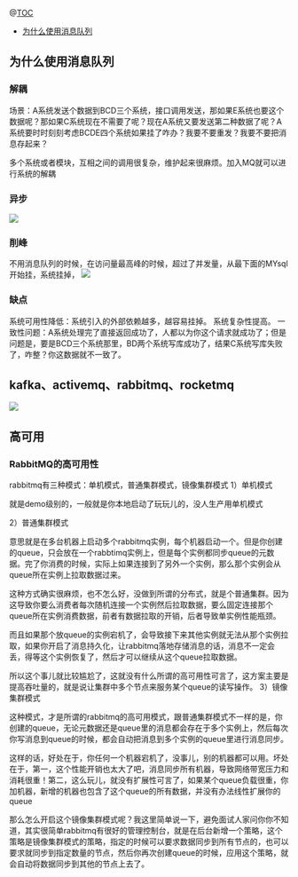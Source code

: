 @[TOC](消息队列)
<!-- MarkdownTOC -->
- [为什么使用消息队列](#为什么使用消息队列)
<!-- /MarkdownTOC -->

## 为什么使用消息队列
### 解耦
场景：A系统发送个数据到BCD三个系统，接口调用发送，那如果E系统也要这个数据呢？那如果C系统现在不需要了呢？现在A系统又要发送第二种数据了呢？A系统要时时刻刻考虑BCDE四个系统如果挂了咋办？我要不要重发？我要不要把消息存起来？

多个系统或者模块，互相之间的调用很复杂，维护起来很麻烦。加入MQ就可以进行系统的解耦
### 异步
<img src="https://github.com/myacai/JavaHandBook/blob/master/images/04_使用MQ进行异步化之后的接口性能优化.png" width=""/></br>

### 削峰
不用消息队列的时候，在访问量最高峰的时候，超过了并发量，从最下面的MYsql开始挂，系统挂掉，
<img src="https://github.com/myacai/JavaHandBook/blob/master/images/消息队列削峰.png" width=""/></br>


### 缺点
系统可用性降低：系统引入的外部依赖越多，越容易挂掉。
系统复杂性提高。
一致性问题：A系统处理完了直接返回成功了，人都以为你这个请求就成功了；但是问题是，要是BCD三个系统那里，BD两个系统写库成功了，结果C系统写库失败了，咋整？你这数据就不一致了。

## kafka、activemq、rabbitmq、rocketmq


<img src="https://github.com/myacai/JavaHandBook/blob/master/images/消息队列技术选型.png" width=""/></br>

## 高可用
### RabbitMQ的高可用性
rabbitmq有三种模式：单机模式，普通集群模式，镜像集群模式
1）单机模式

就是demo级别的，一般就是你本地启动了玩玩儿的，没人生产用单机模式

2）普通集群模式

意思就是在多台机器上启动多个rabbitmq实例，每个机器启动一个。但是你创建的queue，只会放在一个rabbtimq实例上，但是每个实例都同步queue的元数据。完了你消费的时候，实际上如果连接到了另外一个实例，那么那个实例会从queue所在实例上拉取数据过来。

这种方式确实很麻烦，也不怎么好，没做到所谓的分布式，就是个普通集群。因为这导致你要么消费者每次随机连接一个实例然后拉取数据，要么固定连接那个queue所在实例消费数据，前者有数据拉取的开销，后者导致单实例性能瓶颈。

而且如果那个放queue的实例宕机了，会导致接下来其他实例就无法从那个实例拉取，如果你开启了消息持久化，让rabbitmq落地存储消息的话，消息不一定会丢，得等这个实例恢复了，然后才可以继续从这个queue拉取数据。

所以这个事儿就比较尴尬了，这就没有什么所谓的高可用性可言了，这方案主要是提高吞吐量的，就是说让集群中多个节点来服务某个queue的读写操作。
3）镜像集群模式

这种模式，才是所谓的rabbitmq的高可用模式，跟普通集群模式不一样的是，你创建的queue，无论元数据还是queue里的消息都会存在于多个实例上，然后每次你写消息到queue的时候，都会自动把消息到多个实例的queue里进行消息同步。

这样的话，好处在于，你任何一个机器宕机了，没事儿，别的机器都可以用。坏处在于，第一，这个性能开销也太大了吧，消息同步所有机器，导致网络带宽压力和消耗很重！第二，这么玩儿，就没有扩展性可言了，如果某个queue负载很重，你加机器，新增的机器也包含了这个queue的所有数据，并没有办法线性扩展你的queue

那么怎么开启这个镜像集群模式呢？我这里简单说一下，避免面试人家问你你不知道，其实很简单rabbitmq有很好的管理控制台，就是在后台新增一个策略，这个策略是镜像集群模式的策略，指定的时候可以要求数据同步到所有节点的，也可以要求就同步到指定数量的节点，然后你再次创建queue的时候，应用这个策略，就会自动将数据同步到其他的节点上去了。














